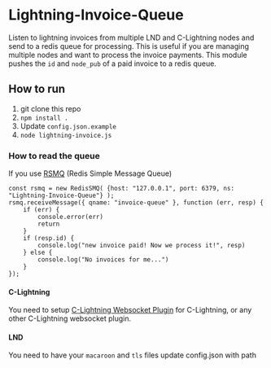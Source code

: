 # Lightning-Invoice-Queue

Listen to lightning invoices from multiple LND and C-Lightning nodes and send to a redis queue for processing.
This is useful if you are managing multiple nodes and want to process the invoice payments.
This module pushes the `id` and `node_pub` of a paid invoice to a redis queue.

## How to run

1) git clone this repo
2) `npm install .`
3) Update `config.json.example`
4) `node lightning-invoice.js`

### How to read the queue
If you use [RSMQ](https://github.com/smrchy/rsmq) (Redis Simple Message Queue)

```
const rsmq = new RedisSMQ( {host: "127.0.0.1", port: 6379, ns: "Lightning-Invoice-Queue"} );
rsmq.receiveMessage({ qname: "invoice-queue" }, function (err, resp) {
	if (err) {
		console.error(err)
		return
	}
	if (resp.id) {
		console.log("new invoice paid! Now we process it!", resp)
	} else {
		console.log("No invoices for me...")
	}
});
```

#### C-Lightning
You need to setup [C-Lightning Websocket Plugin](https://github.com/rbndg/c-lightning-events) for C-Lightning, or any other C-Lightning websocket plugin.

#### LND
You need to have your `macaroon` and `tls` files update config.json with path
